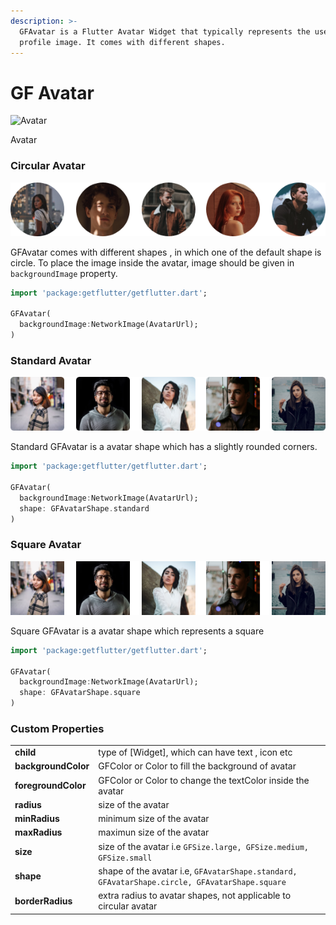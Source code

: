 ```yaml
---
description: >-
  GFAvatar is a Flutter Avatar Widget that typically represents the user's
  profile image. It comes with different shapes.
---
```


# GF Avatar

![Avatar](https://ik.imagekit.io/ionicfirebaseapp/docs/tr:dpr-auto,tr:w-auto/Avatars_2x_cM1srTq6w.png)

Avatar

### Circular Avatar

![Circular Avatar](.gitbook/assets/circular-avatars-2x.png)

GFAvatar comes with different shapes , in which one of the default shape is circle. To place the image inside the avatar, image should be given in `backgroundImage` property.

```dart
import 'package:getflutter/getflutter.dart';

GFAvatar(
  backgroundImage:NetworkImage(AvatarUrl);
)
```

### Standard Avatar

![Standard Avatar](.gitbook/assets/slightly-rounded-corners-2x.png)

Standard GFAvatar is a avatar shape which has a slightly rounded corners.

```dart
import 'package:getflutter/getflutter.dart';

GFAvatar(
  backgroundImage:NetworkImage(AvatarUrl);
  shape: GFAvatarShape.standard
)
```

### Square Avatar

![Square Avatar](.gitbook/assets/square-2x.png)

Square GFAvatar is a avatar shape which represents a square

```dart
import 'package:getflutter/getflutter.dart';

GFAvatar(
  backgroundImage:NetworkImage(AvatarUrl);
  shape: GFAvatarShape.square
)
```

### Custom Properties

|  |  |
| :--- | :--- |
| **child** | type of \[Widget\], which can have text , icon etc |
| **backgroundColor** | GFColor or Color to fill the background of avatar |
| **foregroundColor** | GFColor or Color to change the textColor inside the avatar |
| **radius** | size of the avatar |
| **minRadius** | minimum size of the avatar |
| **maxRadius**  | maximun size of the avatar |
| **size** | size of the avatar i.e `GFSize.large, GFSize.medium, GFSize.small` |
| **shape** | shape of the avatar i.e, `GFAvatarShape.standard, GFAvatarShape.circle, GFAvatarShape.square` |
| **borderRadius** | extra radius to avatar shapes, not applicable to circular avatar |

